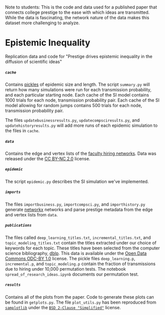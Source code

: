 Note to students: This is the code and data used for a published paper that connects college prestige to the ease with which ideas are transmitted. While the data is fascinating, the network nature of the data makes this dataset more challenging to analyze.

# Epistemic Inequality

Replication data and code for "Prestige drives epistemic inequality in the diffusion of scientific ideas"

##### `cache`

Contains [pickles](https://docs.python.org/2/library/pickle.html) of epidemic size and length. The script `summary.py` will return how many simulations were run for each transmission probability, and each particular starting node. Each cache of the SI model contains 1000 trials for each node, transmission probability pair. Each cache of the SI model allowing for random jumps contains 500 trials for each node, transmission probability pair. 

The files `updatebusinessresults.py`, `updatecompsciresults.py`, and `updatehistoryresults.py` will add more runs of each epidemic simulation to the files in `cache`.

##### `data`

Contains the edge and vertex lists of the [faculty hiring networks](http://tuvalu.santafe.edu/~aaronc/facultyhiring/). Data was released under the [CC BY-NC 2.0](https://creativecommons.org/licenses/by-nc/2.0/) license.

##### `epidemic`

The script `epidemic.py` describes the SI simulation we've implemented.

##### `imports`

The files `importbusiness.py`, `importcompsci.py`, and `importhistory.py` generate [networkx](https://networkx.github.io) networks and parse prestige metadata from the edge and vertex lists from `data`.

##### `publications`

The files called `deep_learning_titles.txt`, `incremental_titles.txt`, and `topic_modeling_titles.txt` contain the titles extracted under our choice of keywords for each topic. These titles have been selected from the computer science bibliography, [dblp](http://dblp.uni-trier.de). This data is available under the [Open Data Commons ODC-BY 1.0](http://dblp.uni-trier.de/faq/Under+what+license+is+the+data+from+dblp+released.html) license. The pickle files `deep_learning.p`, `incremental.p`, and `topic_modeling.p` contain the fraction of transmissions due to hiring under 10,000 permutation tests. The notebook `spread_of_research_ideas.ipynb` documents our permutation test.

##### `results`

Contains all of the plots from the paper. Code to generate these plots can be found in `getplots.py`. The file `plot_utils.py` has been reproduced from [`samplotlib`](https://github.com/samfway/samplotlib) under the [`BSD 2-Clause "Simplified"`](https://github.com/samfway/samplotlib/blob/master/LICENSE) license.





